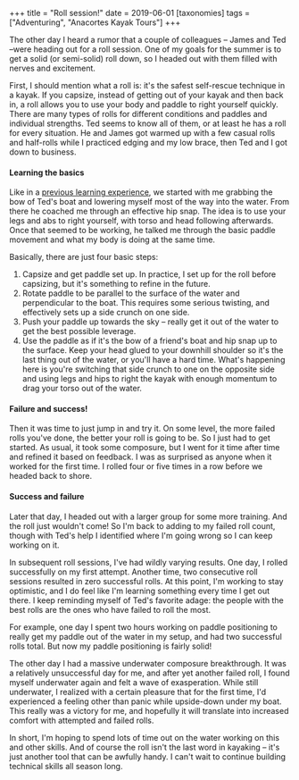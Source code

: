 +++
title = "Roll session!"
date = 2019-06-01
[taxonomies]
tags = ["Adventuring", "Anacortes Kayak Tours"]
+++
<!-- wp:paragraph -->

The other day I heard a rumor that a couple of colleagues – James and Ted –were heading out for a roll session. One of my goals for the summer is to get a solid (or semi-solid) roll down, so I headed out with them filled with nerves and excitement.

<!-- /wp:paragraph -->

<!-- wp:paragraph -->

First, I should mention what a roll is: it's the safest self-rescue technique in a kayak. If you capsize, instead of getting out of your kayak and then back in, a roll allows you to use your body and paddle to right yourself quickly. There are many types of rolls for different conditions and paddles and individual strengths. Ted seems to know all of them, or at least he has a roll for every situation. He and James got warmed up with a few casual rolls and half-rolls while I practiced edging and my low brace, then Ted and I got down to business.

<!-- /wp:paragraph -->

<!-- wp:heading {"level":4} -->

#### Learning the basics

<!-- /wp:heading -->

<!-- wp:paragraph -->

Like in a [previous learning experience](@/posts/2018-05-03-drysuits-bow-rescue.md), we started with me grabbing the bow of Ted's boat and lowering myself most of the way into the water. From there he coached me through an effective hip snap. The idea is to use your legs and abs to right yourself, with torso and head following afterwards. Once that seemed to be working, he talked me through the basic paddle movement and what my body is doing at the same time.

<!-- /wp:paragraph -->

<!-- wp:paragraph -->

Basically, there are just four basic steps:

<!-- /wp:paragraph -->

<!-- wp:list {"ordered":true} -->

1. Capsize and get paddle set up. In practice, I set up for the roll before capsizing, but it's something to refine in the future.
2. Rotate paddle to be parallel to the surface of the water and perpendicular to the boat. This requires some serious twisting, and effectively sets up a side crunch on one side.
3. Push your paddle up towards the sky – really get it out of the water to get the best possible leverage.
4. Use the paddle as if it's the bow of a friend's boat and hip snap up to the surface. Keep your head glued to your downhill shoulder so it's the last thing out of the water, or you'll have a hard time. What's happening here is you're switching that side crunch to one on the opposite side and using legs and hips to right the kayak with enough momentum to drag your torso out of the water.

<!-- /wp:list -->

<!-- wp:heading {"level":4} -->

#### Failure and success!

<!-- /wp:heading -->

<!-- wp:paragraph -->

Then it was time to just jump in and try it. On some level, the more failed rolls you've done, the better your roll is going to be. So I just had to get started. As usual, it took some composure, but I went for it time after time and refined it based on feedback. I was as surprised as anyone when it worked for the first time. I rolled four or five times in a row before we headed back to shore.

<!-- /wp:paragraph -->

<!-- wp:heading {"level":4} -->

#### Success and failure

<!-- /wp:heading -->

<!-- wp:paragraph -->

Later that day, I headed out with a larger group for some more training. And the roll just wouldn't come! So I'm back to adding to my failed roll count, though with Ted's help I identified where I'm going wrong so I can keep working on it.

<!-- /wp:paragraph -->

<!-- wp:paragraph -->

In subsequent roll sessions, I've had wildly varying results. One day, I rolled successfully on my first attempt. Another time, two consecutive roll sessions resulted in zero successful rolls. At this point, I'm working to stay optimistic, and I do feel like I'm learning something every time I get out there. I keep reminding myself of Ted's favorite adage: the people with the best rolls are the ones who have failed to roll the most.

<!-- /wp:paragraph -->

<!-- wp:paragraph -->

For example, one day I spent two hours working on paddle positioning to really get my paddle out of the water in my setup, and had two successful rolls total. But now my paddle positioning is fairly solid!

<!-- /wp:paragraph -->

<!-- wp:paragraph -->

The other day I had a massive underwater composure breakthrough. It was a relatively unsuccessful day for me, and after yet another failed roll, I found myself underwater again and felt a wave of exasperation. While still underwater, I realized with a certain pleasure that for the first time, I'd experienced a feeling other than panic while upside-down under my boat. This really was a victory for me, and hopefully it will translate into increased comfort with attempted and failed rolls.

<!-- /wp:paragraph -->

<!-- wp:paragraph -->

In short, I'm hoping to spend lots of time out on the water working on this and other skills. And of course the roll isn't the last word in kayaking – it's just another tool that can be awfully handy. I can't wait to continue building technical skills all season long.

<!-- /wp:paragraph -->
